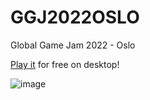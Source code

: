 # GGJ2022OSLO
Global Game Jam 2022 - Oslo

[Play it](https://github.com/Slideshow776/GGJ2022OSLO/blob/master/release/Binary%20Non-Binary.jar) for free on desktop!

![image](https://user-images.githubusercontent.com/4059636/151628974-97a09ad9-7827-4295-991d-20ab252d4cca.png)
